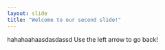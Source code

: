 ```yaml
---
layout: slide
title: "Welcome to our second slide!"
---
```

hahahaahaasdasdassd
Use the left arrow to go back!
